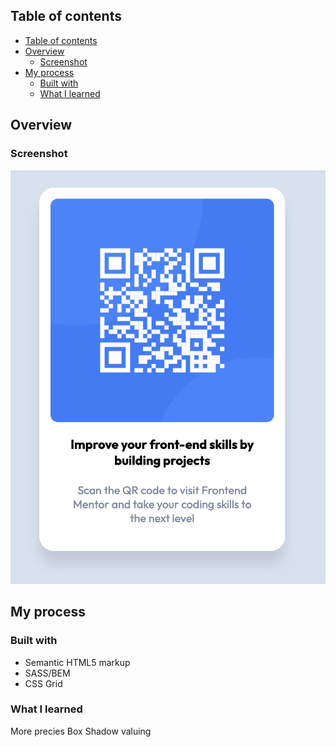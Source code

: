 ## Table of contents

- [Table of contents](#table-of-contents)
- [Overview](#overview)
  - [Screenshot](#screenshot)
- [My process](#my-process)
  - [Built with](#built-with)
  - [What I learned](#what-i-learned)


## Overview

### Screenshot

![](./screenshot.jpg)

## My process

### Built with

- Semantic HTML5 markup
- SASS/BEM
- CSS Grid

### What I learned

More precies Box Shadow valuing
